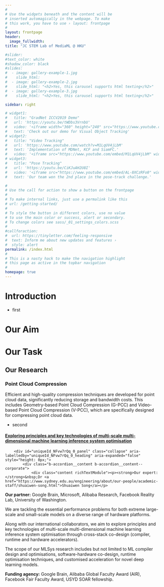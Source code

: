 ```yaml
---
#
# Use the widgets beneath and the content will be
# inserted automagically in the webpage. To make
# this work, you have to use › layout: frontpage
#
layout: frontpage
header:
  image_fullwidth:
title: "JC STEM Lab of MediaML @ HKU"

#slider:
#text_color: white
#shadow_color: black
#slides: 
#  - image: gallery-example-1.jpg
#    slide_html:
#  - image: gallery-example-2.jpg
#    slide_html: "<h2>Yes, this carousel supports html texting</h2>"
#  - image: gallery-example-3.jpg
#    slide_html: "<h2>Yes, this carousel supports html texting</h2>"

sidebar: right

# widget1:
#   title: "GradNet ICCV2019 Demo"
#   url: 'https://youtu.be/tWDbs3VrnbU'
#   video: '<iframe width="360" height="240" src="https://www.youtube.com/embed/tWDbs3VrnbU" allow="accelerometer; encrypted-media; gyroscope; picture-in-picture" allowfullscreen style="max-width: 100%; max-height: 150pt;"></iframe>'
#   text: 'Check out our demo for Visual Object Tracking'
# widget2:
#   title: "Video Tracking"
#   url: 'https://www.youtube.com/watch?v=M1LqUV4jLbM'
#   text: 'Implementation of MDNet, KCF and SiamFC.'
#   video: '<iframe src="https://www.youtube.com/embed/M1LqUV4jLbM" width="360" height="240" allow="accelerometer; encrypted-media; gyroscope; picture-in-picture" allowfullscreen style="max-width: 100%; max-height: 150pt;"></iframe>'
# widget3:
#   title: "Pose Tracking"
#   url: 'https://youtu.be/CiKJuAH2U8I'
#   video: '<iframe src="https://www.youtube.com/embed/AL-8XCzRFo0" width="360" height="240" allow="accelerometer; encrypted-media; gyroscope; picture-in-picture" allowfullscreen style="max-width: 100%; max-height: 150pt;"></iframe>'
#   text: 'Our team won the 2nd place in the pose-track challenge.'

#
# Use the call for action to show a button on the frontpage
#
# To make internal links, just use a permalink like this
# url: /getting-started/
#
# To style the button in different colors, use no value
# to use the main color or success, alert or secondary.
# To change colors see sass/_01_settings_colors.scss
#
#callforaction:
#  url: https://tinyletter.com/feeling-responsive
#  text: Inform me about new updates and features ›
#  style: alert
permalink: /index.html
#
# This is a nasty hack to make the navigation highlight
# this page as active in the topbar navigation
#
homepage: true
---
```


# Introduction

* first

# Our Aim

# Our Task

## Our Research

### Point Cloud Compression

Efficient and high-quality compression techniques are developed for point cloud data, significantly reducing storage and bandwidth costs. This includes Geometry-based Point Cloud Compression (G-PCC) and Video-based Point Cloud Compression (V-PCC), which are specifically designed for compressing point cloud data.

* second

<div class="b-accordion__item panel b-js-accordion-item" id="sqmr030u">
        <div id="uniqueId_NFvw7rQq_0_heading">
            <h4 class="b-accordion__title">
                <a title="Exploring principles and key technologies of multi-scale multi-dimensional machine learning inference system optimisation" href="javascript:void(0)" class="b-accordion__link b-accordion__link--size-corporate b-js-accordion-button                         js-analytics-accordian-wide-button js-analytics-accordian-wide collapsed" role="button" data-toggle="collapse" data-target="#uniqueId_NFvw7rQq_0_panel" aria-expanded="false" aria-controls="uniqueId_NFvw7rQq_0_panel">
                    Exploring principles and key technologies of multi-scale multi-dimensional machine learning inference system optimisation
                </a>
            </h4>
        </div>

        <div id="uniqueId_NFvw7rQq_0_panel" class="collapse" aria-labelledby="uniqueId_NFvw7rQq_0_heading" aria-expanded="false" style="height: 0px;">
            <div class="b-accordion__content b-accordion__content--corporate">
                <div class="content richTextModule"><p><strong>Our expert:</strong>&nbsp;Dr <a href="https://www.sydney.edu.au/engineering/about/our-people/academic-staff/shuaiwen-song.html">Shuaiwen Song</a></p>
<p><strong>Our partner:</strong>&nbsp;Google Brain, Microsoft, Alibaba Research, Facebook Reality Lab, University of Washington.</p>
<p>We are tackling the essential performance problems for both extreme large-scale and small-scale models on a diverse range of hardware platforms. </p>
<p>Along with our international collaborators, we aim to explore principles and key technologies of multi-scale multi-dimensional machine learning inference system optimisation through cross-stack co-design (compiler, runtime and hardware accelerators). </p>
<p>The scope of our MLSys research includes but not limited to ML compiler design and optimisations, software-hardware co-design, runtime optimisation techniques, and customised acceleration for novel deep learning models.</p>
<p><strong>Funding agency:</strong> Google Brain, Alibaba Global Faculty Award (AIR), Facebook Fair Faculty Award, USYD SOAR fellowship.</p>
</div>
            </div>
        </div>
    </div>
